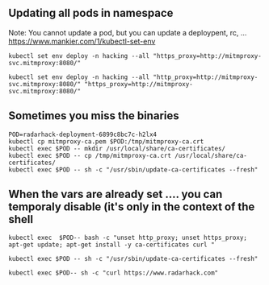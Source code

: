 ## Updating all pods in namespace 
Note: You cannot update a pod, but you can update a deploypent, rc, ...<br>
https://www.mankier.com/1/kubectl-set-env

```
kubectl set env deploy -n hacking --all "https_proxy=http://mitmproxy-svc.mitmproxy:8080/"
```
```
kubectl set env deploy -n hacking --all "http_proxy=http://mitmproxy-svc.mitmproxy:8080/" "https_proxy=http://mitmproxy-svc.mitmproxy:8080/"
```



## Sometimes you miss the binaries


```
POD=radarhack-deployment-6899c8bc7c-h2lx4
kubectl cp mitmproxy-ca.pem $POD:/tmp/mitmproxy-ca.crt
kubectl exec $POD -- mkdir /usr/local/share/ca-certificates/
kubectl exec $POD -- cp /tmp/mitmproxy-ca.crt /usr/local/share/ca-certificates/
kubectl exec $POD -- sh -c "/usr/sbin/update-ca-certificates --fresh"
```
## When the vars are already set .... you can temporaly disable (it's only in the context of the shell
```
kubectl exec  $POD-- bash -c "unset http_proxy; unset https_proxy; apt-get update; apt-get install -y ca-certificates curl "
```


```
kubectl exec $POD -- sh -c "/usr/sbin/update-ca-certificates --fresh"
```

```
kubectl exec $POD-- sh -c "curl https://www.radarhack.com"
```
